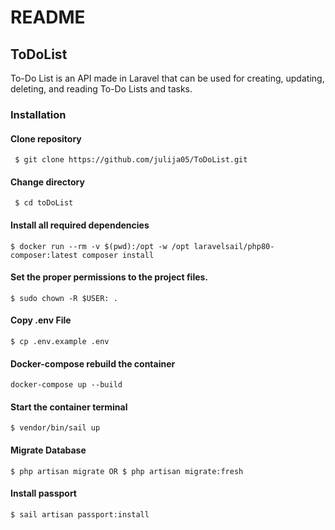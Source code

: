 # README

## ToDoList
To-Do List is an API made in Laravel that can be used for creating, updating, deleting, and reading To-Do Lists and tasks.
### Installation

#### Clone repository

     $ git clone https://github.com/julija05/ToDoList.git

#### Change directory

     $ cd toDoList

#### Install all required dependencies

    $ docker run --rm -v $(pwd):/opt -w /opt laravelsail/php80-composer:latest composer install

#### Set the proper permissions to the project files.

    $ sudo chown -R $USER: .

#### Copy .env File

    $ cp .env.example .env

#### Docker-compose rebuild the container

    docker-compose up --build

#### Start the container terminal

    $ vendor/bin/sail up

#### Migrate Database

    $ php artisan migrate OR $ php artisan migrate:fresh

#### Install passport 

    $ sail artisan passport:install
